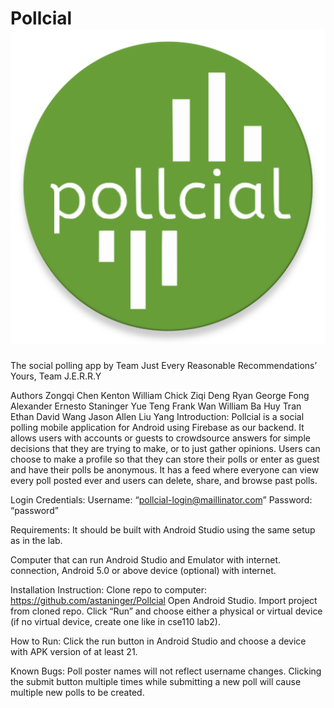 # Pollcial ![alt text](https://github.com/astaninger/Pollcial/blob/master/app/src/main/ic_launcher-web.png "Pollcial")
The social polling app
by
Team Just Every Reasonable Recommendations’ Yours,
 Team J.E.R.R.Y

Authors
Zongqi Chen
Kenton William Chick
Ziqi Deng
Ryan George Fong
Alexander Ernesto Staninger
Yue Teng
Frank Wan
William Ba Huy Tran
Ethan David Wang
Jason Allen
Liu Yang
Introduction: 
Pollcial is a social polling mobile application for Android using Firebase as our backend. It allows users with accounts or guests to crowdsource answers for simple decisions that they are trying to make, or to just gather opinions. Users can choose to make a profile so that they can store their polls or enter as guest and have their polls be anonymous. It has a feed where everyone can view every poll posted ever and users can delete, share, and browse past polls.

Login Credentials:
Username: “pollcial-login@maillinator.com”
Password:	“password”

Requirements:
It should be built with Android Studio using the same setup as in the lab.

Computer that can run Android Studio and Emulator with internet. connection, Android 5.0 or above device (optional) with internet.

Installation Instruction: 
Clone repo to computer: https://github.com/astaninger/Pollcial
Open Android Studio.
Import project from cloned repo.
Click “Run” and choose either a physical or virtual device (if no virtual device, create one like in cse110 lab2).

How to Run: 
Click the run button in Android Studio and choose a device with APK version of at least 21.


Known Bugs: 
Poll poster names will not reflect username changes.
Clicking the submit button multiple times while submitting a new poll will cause multiple new polls to be created.

